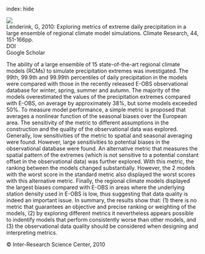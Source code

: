 index: hide

<div class="Citation">
    <div class="Citation-thumb CitationThumb-linked"  data-href="https://doi.org/10.3354/cr00946">
      <img src="https://static.claimspace.cloud/climate-study-static/refs/thumbs/9/Lenderink_2010-thumb.png" />
    </div>

  <div class="Citation-body">
    <div class="Citation-text">Lenderink, G, 2010: Exploring metrics of extreme daily precipitation in a large ensemble of regional climate model simulations. <span class="Article-journal">Climate Research, </span><span class="Article-volume">44, </span>151-166pp.</div>
    <div class="Citation-links">
      <div class="CitationLink" data-href="https://doi.org/10.3354/cr00946">
        <div class="CitationLink-icon CitationLink-Doi"></div>
        <div class="CitationLink-text">DOI</div>
      </div>
      <div class="CitationLink" data-href="https://scholar.google.com/scholar?q=10.3354/cr00946">
        <div class="CitationLink-icon CitationLink-Scholar"></div>
        <div class="CitationLink-text">Google Scholar</div>
      </div>
    </div>
  </div>
</div>

The ability of a large ensemble of 15 state-of-the-art regional climate models (RCMs) to simulate precipitation extremes was investigated. The 99th, 99.9th and 99.99th percentiles of daily precipitation in the models were compared with those in the recently released E-OBS observational database for winter, spring, summer and autumn. The majority of the models overestimated the values of the precipitation extremes compared with E-OBS, on average by approximately 38%, but some models exceeded 50%. To measure model performance, a simple metric is proposed that averages a nonlinear function of the seasonal biases over the European area. The sensitivity of the metric to different assumptions in the construction and the quality of the observational data was explored. Generally, low sensitivities of the metric to spatial and seasonal averaging were found. However, large sensitivities to potential biases in the observational database were found. An alternative metric that measures the spatial pattern of the extremes (which is not sensitive to a potential constant offset in the observational data) was further explored. With this metric, the ranking between the models changed substantially. However, the 2 models with the worst score in the standard metric also displayed the worst scores with this alternative metric. Finally, the regional climate models displayed the largest biases compared with E-OBS in areas where the underlying station density used in E-OBS is low, thus suggesting that data quality is indeed an important issue. In summary, the results show that: (1) there is no metric that guarantees an objective and precise ranking or weighting of the models, (2) by exploring different metrics it nevertheless appears possible to indentify models that perform consistently worse than other models, and (3) the observational data quality should be considered when designing and interpreting metrics.

<div class="Citation-copy">
&copy; Inter-Research Science Center, 2010
</div>